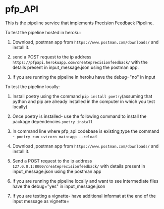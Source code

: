 # pfp_API

This is the pipeline service that implements Precision Feedback Pipeline.

To test the pipeline hosted in heroku:
1. Download, postman app from ```https://www.postman.com/downloads/``` and install it.

2. send a POST request  to the ip address ```https://pfpapi.herokuapp.com/createprecisionfeedback/```
with the details present in input_message.json using the postman app.
3. If you are running the pipeline in heroku have the debug="no" in input

To test the pipeline locally:

1. Install poetry using the command ```pip install poetry```(assuming that python and pip are already installed in the computer in which you test locally)

2. Once poetry is installed- use the following command to install the package dependencies
    ```poetry install```

3. In command line where pfp_api codebase is existing,type the command -``` poetry run uvicorn main:app --reload```

4. Download ,postman app from ```https://www.postman.com/downloads/``` and install it.

5. Send a POST request to the ip address ```127.0.0.1:8000/createprecisionfeedback/``` with details present in input_message.json using the postman app

6. If you are running the pipeline locally and want to see intermediate files have the debug="yes" in input_message.json 

7. If you are testing a vignette- have additional informat at the end of the input message as vignette=<vignetter name>
